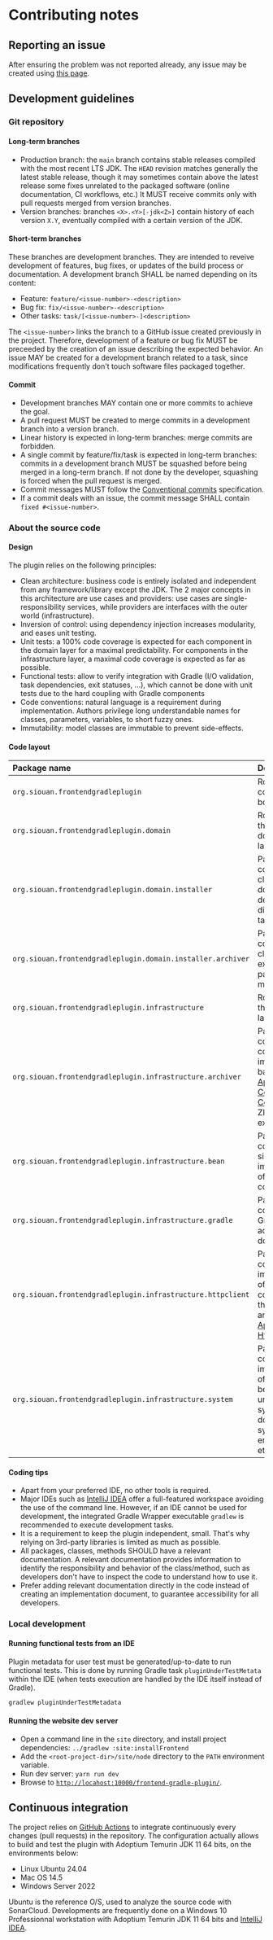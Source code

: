 # Contributing notes

## Reporting an issue

After ensuring the problem was not reported already, any issue may be created using [this page][issues].

## Development guidelines

### Git repository

#### Long-term branches

- Production branch: the `main` branch contains stable releases compiled with the most recent LTS JDK. The `HEAD`
revision matches generally the latest stable release, though it may sometimes contain above the latest release some
fixes unrelated to the packaged software (online documentation, CI workflows, etc.) It MUST receive commits only with
pull requests merged from version branches.
- Version branches: branches `<X>.<Y>[-jdk<Z>]` contain history of each version `X.Y`, eventually compiled with a
certain version of the JDK.

#### Short-term branches

These branches are development branches. They are intended to reveive development of features, bug fixes, or updates of
the build process or documentation. A development branch SHALL be named depending on its content:

- Feature: `feature/<issue-number>-<description>`
- Bug fix: `fix/<issue-number>-<description>`
- Other tasks: `task/[<issue-number>-]<description>`

The `<issue-number>` links the branch to a GitHub issue created previously in the project. Therefore, development of a
feature or bug fix MUST be preceeded by the creation of an issue describing the expected behavior. An issue MAY be
created for a development branch related to a task, since modifications frequently don't touch software files packaged
together.

#### Commit

- Development branches MAY contain one or more commits to achieve the goal.
- A pull request MUST be created to merge commits in a development branch into a version branch.
- Linear history is expected in long-term branches: merge commits are forbidden.
- A single commit by feature/fix/task is expected in long-term branches: commits in a development branch MUST be
squashed before being merged in a long-term branch. If not done by the developer, squashing is forced when the pull
request is merged.
- Commit messages MUST follow the [Conventional commits][conventional-commits] specification.
- If a commit deals with an issue, the commit message SHALL contain `fixed #<issue-number>`.

### About the source code

#### Design

The plugin relies on the following principles:

- Clean architecture: business code is entirely isolated and independent from any framework/library except the JDK.
The 2 major concepts in this architecture are use cases and providers: use cases are single-responsibility services,
while providers are interfaces with the outer world (infrastructure).
- Inversion of control: using dependency injection increases modularity, and eases unit testing.
- Unit tests: a 100% code coverage is expected for each component in the domain layer for a maximal predictability. For
components in the infrastructure layer, a maximal code coverage is expected as far as possible.
- Functional tests: allow to verify integration with Gradle (I/O validation, task dependencies, exit statuses, ...),
which cannot be done with unit tests due to the hard coupling with Gradle components 
- Code conventions: natural language is a requirement during implementation. Authors privilege long understandable
names for classes, parameters, variables, to short fuzzy ones.
- Immutability: model classes are immutable to prevent side-effects.

#### Code layout

| Package name                                                | Description                                                                                                                                              |
|:------------------------------------------------------------|:---------------------------------------------------------------------------------------------------------------------------------------------------------|
| `org.siouan.frontendgradleplugin`                           | Root package containing the bootstrap class.                                                                                                             |
| `org.siouan.frontendgradleplugin.domain`                    | Root package of the domain/business layer.                                                                                                               |
| `org.siouan.frontendgradleplugin.domain.installer`          | Package containing classes used to download and deploy a Node.js distribution in a target directory.                                                     |
| `org.siouan.frontendgradleplugin.domain.installer.archiver` | Package containing classes used to explode Node.js packages in multiple formats.                                                                         |
| `org.siouan.frontendgradleplugin.infrastructure`            | Root package of the infrastructure layer.                                                                                                                |
| `org.siouan.frontendgradleplugin.infrastructure.archiver`   | Package containing concrete archiver implementations based on the [Apache Commons Compress][apache-commons-compress] for ZIP/GZIP/TAR extraction.        |
| `org.siouan.frontendgradleplugin.infrastructure.bean`       | Package containing a simple implementation of an IoC container.                                                                                          |
| `org.siouan.frontendgradleplugin.infrastructure.gradle`     | Package containing Gradle tasks and adapters with the domain layer.                                                                                      |
| `org.siouan.frontendgradleplugin.infrastructure.httpclient` | Package containing an implementation of a HTTP client compatible with the domain layer and based on the [Apache HttpComponents][apache-http-components]. |
| `org.siouan.frontendgradleplugin.infrastructure.system`     | Package containing implementations of adapters between the underlying system and the domain layer (file system, environment, etc.).                      |

#### Coding tips

- Apart from your preferred IDE, no other tools is required.
- Major IDEs such as [IntelliJ IDEA][intellij-idea] offer a full-featured workspace avoiding the use of the command
line. However, if an IDE cannot be used for development, the integrated Gradle Wrapper executable `gradlew` is
recommended to execute development tasks.
- It is a requirement to keep the plugin independent, small. That's why relying on 3rd-party libraries is limited as
much as possible.
- All packages, classes, methods SHOULD have a relevant documentation. A relevant documentation provides information to
identify the responsibility and behavior of the class/method, such as developers don't have to inspect the code to
understand how to use it.
- Prefer adding relevant documentation directly in the code instead of creating an implementation document, to guarantee
accessibility for all developers.

### Local development

#### Running functional tests from an IDE

Plugin metadata for user test must be generated/up-to-date to run functional tests. This is done by running Gradle task
`pluginUnderTestMetata` within the IDE (when tests execution are handled by the IDE itself instead of Gradle).

```sh
gradlew pluginUnderTestMetadata
```

#### Running the website dev server

- Open a command line in the `site` directory, and install project dependencies: `../gradlew :site:installFrontend`
- Add the `<root-project-dir>/site/node` directory to the `PATH` environment variable.
- Run dev server: `yarn run dev`
- Browse to [`http://locahost:10000/frontend-gradle-plugin/`](`http://locahost:10000/frontend-gradle-plugin/`).

## Continuous integration

The project relies on [GitHub Actions][github-actions] to integrate continuously every changes (pull requests) in the
repository. The configuration actually allows to build and test the plugin with Adoptium Temurin JDK 11 64 bits, on the
environments below:

- Linux Ubuntu 24.04
- Mac OS 14.5
- Windows Server 2022

Ubuntu is the reference O/S, used to analyze the source code with SonarCloud. Developments are frequently done on a
Windows 10 Professionnal workstation with Adoptium Temurin JDK 11 64 bits and [IntelliJ IDEA][intellij-idea].

[apache-commons-compress]: <https://commons.apache.org/proper/commons-compress/> (Apache Commons Compress)
[apache-http-components]: <https://hc.apache.org/> (Apache HttpComponents)
[conventional-commits]: <https://www.conventionalcommits.org/> (Conventional Commits)
[intellij-idea]: <https://www.jetbrains.com/idea/> (IntelliJ IDEA)
[issues]: <https://github.com/siouan/frontend-gradle-plugin/issues> (Issues)
[github-actions]: <https://github.com/siouan/frontend-gradle-plugin/actions> (GitHub Actions)
